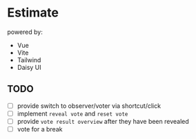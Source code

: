 # Estimate

powered by: 
- Vue
- Vite
- Tailwind
- Daisy UI

## TODO
- [ ] provide switch to observer/voter via shortcut/click
- [ ] implement `reveal vote` and `reset vote`
- [ ] provide `vote result overview` after they have been revealed
- [ ] vote for a break
